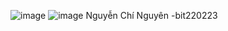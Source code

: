![image](https://github.com/user-attachments/assets/b2a6b454-0343-43b5-a977-924c08f4d841)
![image](https://github.com/user-attachments/assets/bcac6fb2-93d6-4dcf-a2e5-dc4a611faa35)
Nguyễn Chí Nguyên -bit220223
